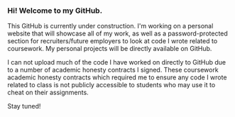 ### Hi! Welcome to my GitHub. 

This GitHub is currently under construction. I'm working on a personal website that will showcase all of my work, as well as a password-protected section for recruiters/future employers to look at code I wrote related to coursework. My personal projects will be directly available on GitHub. 

I can not upload much of the code I have worked on directly to GitHub due to a number of academic honesty contracts I signed. These coursework academic honesty contracts which required me to ensure any code I wrote related to class is not publicly accessible to students who may use it to cheat on their assignments.  

Stay tuned! 
